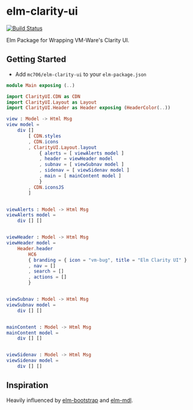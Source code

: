 # elm-clarity-ui

[![Build Status](https://travis-ci.org/mc706/elm-clarity-ui.svg?branch=master)](https://travis-ci.org/mc706/elm-clarity-ui)

Elm Package for Wrapping VM-Ware's Clarity UI. 

## Getting Started

* Add `mc706/elm-clarity-ui` to your `elm-package.json`

```elm
module Main exposing (..)

import ClarityUI.CDN as CDN
import ClarityUI.Layout as Layout
import ClarityUI.Header as Header exposing (HeaderColor(..))

view : Model -> Html Msg
view model =
    div []
        [ CDN.styles
        , CDN.icons
        , ClarityUI.Layout.layout
            { alerts = [ viewAlerts model ]
            , header = viewHeader model
            , subnav = [ viewSubnav model ]
            , sidenav = [ viewSidenav model ]
            , main = [ mainContent model ]
            }
        , CDN.iconsJS
        ]


viewAlerts : Model -> Html Msg
viewAlerts model =
    div [] []


viewHeader : Model -> Html Msg
viewHeader model =
    Header.header
        HC6
        { branding = { icon = "vm-bug", title = "Elm Clarity UI" }
        , nav = []
        , search = []
        , actions = []
        }


viewSubnav : Model -> Html Msg
viewSubnav model =
    div [] []


mainContent : Model -> Html Msg
mainContent model =
    div [] []


viewSidenav : Model -> Html Msg
viewSidenav model =
    div [] []

```

## Inspiration
Heavily influenced by [elm-bootstrap](http://elm-bootstrap.info/) and [elm-mdl](https://debois.github.io/elm-mdl/).



